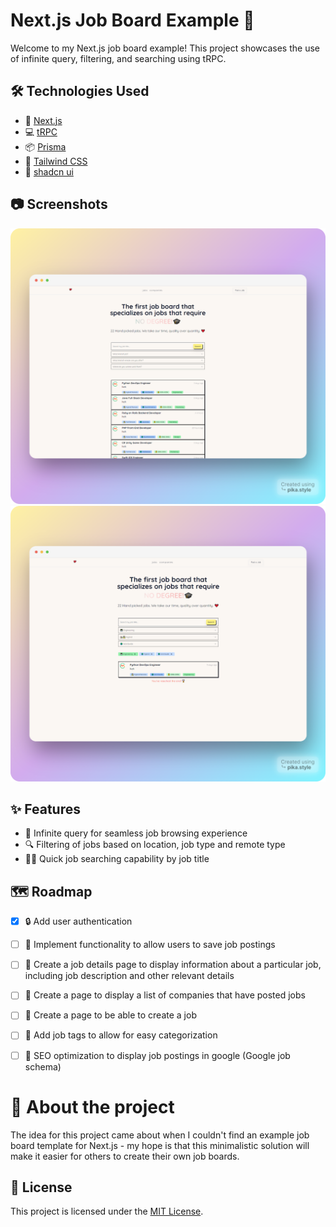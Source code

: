 # Next.js Job Board Example 🚀

Welcome to my Next.js job board example! This project showcases the use of infinite query, filtering, and searching using tRPC.

## 🛠️ Technologies Used

- 🌟 [Next.js](https://nextjs.org/)
- 💻 [tRPC](https://trpc.io/)
- 📦 [Prisma](https://www.prisma.io/)
- 🎨 [Tailwind CSS](https://tailwindcss.com/)
- 🎨 [shadcn ui](https://ui.shadcn.com/)


## 📷 Screenshots

<!-- Insert Screenshots Here -->
![Demo1](/screenshots/demo1.png)
![Demo2](/screenshots/demo2.png)


## ✨ Features

- 📜 Infinite query for seamless job browsing experience
- 🔍 Filtering of jobs based on location, job type and remote type
- 🕵️‍♀️ Quick job searching capability by job title

## 🗺️ Roadmap

- [x] 🔒 Add user authentication
- [ ] 💾 Implement functionality to allow users to save job postings
- [ ] 📝 Create a job details page to display information about a particular job, including job description and other relevant details
- [ ] 🏢 Create a page to display a list of companies that have posted jobs
- [ ] 🏢 Create a page to be able to create a job
- [ ] 🧩 Add job tags to allow for easy categorization
- [ ] 🚀 SEO optimization to display job postings in google (Google job schema)


# 🤝 About the project

The idea for this project came about when I couldn't find an example job board template for Next.js - my hope is that this minimalistic solution will make it easier for others to create their own job boards.

## 📝 License

This project is licensed under the [MIT License](https://opensource.org/licenses/MIT).